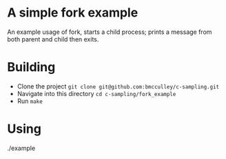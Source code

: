 # A simple fork example

An example usage of fork, starts a child process; 
prints a message from both parent and child 
then exits.

# Building

 * Clone the project `git clone git@github.com:bmcculley/c-sampling.git`
 * Navigate into this directory `cd c-sampling/fork_example` 
 * Run `make`

# Using

./example